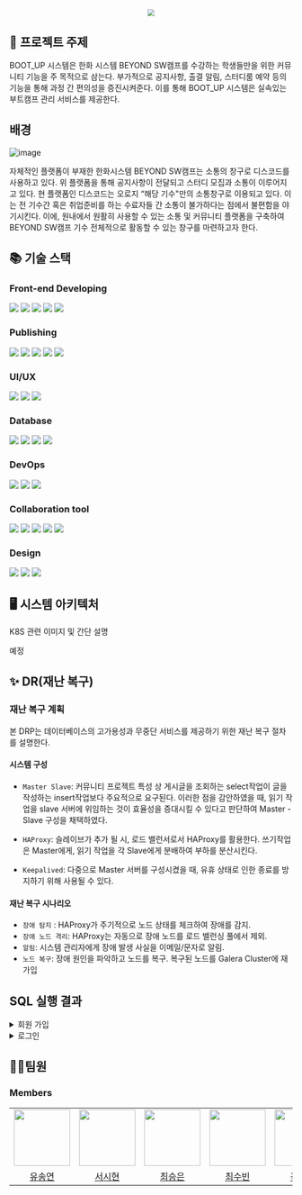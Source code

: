 

<!--

# Dopamines
<h1 align="center">DB 구현 👍</h1>
> [플레이 데이터] 한화시스템 BEYOND SW캠프 / BOOT_UP

-->

<div align="center">
  <img src="https://github.com/beyond-sw-camp/be06-1st-Dopamines-BOOT_UP/assets/104816530/967d568e-a721-4ede-bf3f-582b36888320"  style="zoom:76%;" align="center"/>
</div>


<!--
==============Todo==============

🎬[CI/CD 시연영상](https://www.youtube.com/watch?v=dhMrKTwNI8U&lc=UgzCJR3WxkvsckRyyO94AaABAg&ab_channel=%EB%94%B0%EB%9D%BC%ED%95%98%EB%A9%B4%EC%84%9C%EB%B0%B0%EC%9A%B0%EB%8A%94IT)  
📃[프로젝트 회고록](블로그주소)

-->

## 📌 프로젝트 주제

BOOT_UP 시스템은 한화 시스템 BEYOND SW캠프를 수강하는 학생들만을 위한 커뮤니티 기능을 주 목적으로 삼는다.
부가적으로 공지사항, 출결 알림, 스터디룸 예약 등의 기능을 통해 과정 간 편의성을 증진시켜준다.
이를 통해 BOOT_UP 시스템은 실속있는 부트캠프 관리 서비스를 제공한다.

## 배경

![image](https://github.com/beyond-sw-camp/be06-1st-Dopamines-BOOT_UP/assets/104816530/a4a9913b-12e5-4b12-afdf-b4300f767453)

자체적인 플랫폼이 부재한 한화시스템 BEYOND SW캠프는 소통의 창구로 디스코드를 사용하고 있다. 위 플랫폼을 통해 공지사항이 전달되고  스터디 모집과 소통이 이루어지고 있다.
현 플랫폼인 디스코드는 오로지 “해당 기수"만의 소통창구로 이용되고 있다. 이는 전 기수간 혹은 취업준비를 하는 수료자들 간 소통이  불가하다는 점에서 불편함을 야기시킨다. 이에, 원내에서 원활히 사용할 수 있는 소통 및 커뮤니티 플랫폼을 구축하여 BEYOND SW캠프 기수 전체적으로 활동할 수 있는 창구를 마련하고자 한다.


## 📚 기술 스택


### Front-end Developing
<img src="https://img.shields.io/badge/Vue.js-35495E?style=flat&logo=vue.js&logoColor=4FC08D">
<img src="https://img.shields.io/badge/JavaScript-F7DF1E?style=flat&logo=JavaScript&logoColor=white">
<img src="https://img.shields.io/badge/jQuery-0769AD?style=flat&logo=jquery&logoColor=white">
<img src="https://img.shields.io/badge/php-777BB4?style=flat&logo=svelte&logoColor=white">
<img src="https://img.shields.io/badge/Svelte-FF3E00?style=flat&logo=svelte&logoColor=white">

<br>

### Publishing
<img src="https://img.shields.io/badge/HTML5-E34F26?style=flat&logo=html5&logoColor=white"/>
<img src="https://img.shields.io/badge/CSS-239120?&style=flat&logo=css3&logoColor=white">
<img src="https://img.shields.io/badge/Sass-CC6699?&style=flat&logo=sass&logoColor=white">
<img src="https://img.shields.io/badge/Bootstrap-7952B3?style=flat&logo=bootstrap&logoColor=white"/>
<img src="https://img.shields.io/badge/p5%20js-ED225D?style=flat&logo=p5dotjs&logoColor=white">

<br>

### UI/UX
<img src="https://img.shields.io/badge/Adobe%20XD-470137?style=flat&logo=Adobe%20XD&logoColor=#FF61F6">
<img src="https://img.shields.io/badge/Figma-F24E1E?style=flat&logo=figma&logoColor=white">
<img src="https://img.shields.io/badge/Sketch-F7B500?style=flat&logo=sketch&logoColor=white">

<br>

### Database
<img src="https://img.shields.io/badge/Python-3776AB?style=flat&logo=python&logoColor=white">
<!-- <img src="https://img.shields.io/badge/PostgreSQL-4169E1?style=flat&logo=postgresql&logoColor=white"> -->
<img src="https://img.shields.io/badge/Oracle-F80000?style=flat&logo=oracle&logoColor=white">
<img src="https://img.shields.io/badge/C-A8B9CC?style=flat&logo=c&logoColor=white">
<img src="https://img.shields.io/badge/R-276DC3?style=flat&logo=r&logoColor=white">

<br>

### DevOps </b>
<img src="https://img.shields.io/badge/Next.js-000000?style=flat&logo=nextdotjs&logoColor=white">
<img src="https://img.shields.io/badge/Node.js-339933?style=flat&logo=nodedotjs&logoColor=white">
<img src="https://img.shields.io/badge/MongoDB-47A248?style=flat&logo=mongodb&logoColor=white">

<br>

### Collaboration tool
<img src="https://img.shields.io/badge/Git-F05032?style=flat&logo=git&logoColor=white"/>
<img src="https://img.shields.io/badge/GitHub-181717?style=flat&logo=github&logoColor=white"/>
<img src="https://img.shields.io/badge/Slack-4A154B?style=flat&logo=slack&logoColor=white"/>
<img src="https://img.shields.io/badge/Jira Software-0052CC?style=flat&logo=jirasoftware&logoColor=white"/>
<img src="https://img.shields.io/badge/Jira Software-0052CC?style=flat&logo=atlassian&logoColor=white"/>

<br>

### Design
<img src="https://img.shields.io/badge/Adobe%20Illustrator-FF9A00?style=flat&logo=adobe%20illustrator&logoColor=white">
<img src="https://img.shields.io/badge/Adobe%20Photoshop-31A8FF?style=flat&logo=Adobe%20Photoshop&logoColor=black">
<img src="https://img.shields.io/badge/Adobe%20InDesign-FF3366?style=flat&logo=Adobe%20InDesign&logoColor=white">


## 🖥️ 시스템 아키텍처

<!--
==============Todo==============
-->

K8S 관련 이미지 및 간단 설명

예정

## ✨ DR(재난 복구)

### 재난 복구 계획

본 DRP는 데이터베이스의 고가용성과 무중단 서비스를 제공하기 위한 재난 복구 절차를 설명한다.

#### 시스템 구성

- `Master Slave`:
커뮤니티 프로젝트 특성 상 게시글을 조회하는 select작업이 글을 작성하는 insert작업보다 주요적으로 요구된다. 이러한 점을 감안하였을 때, 읽기 작업을 slave 서버에 위임하는 것이 효율성을 증대시킬 수 있다고 판단하여 Master - Slave 구성을 채택하였다.

- `HAProxy`: 
슬레이브가 추가 될 시, 로드 밸런서로서 HAProxy를 활용한다. 쓰기작업은 Master에게, 읽기 작업을 각 Slave에게 분배하여 부하를 분산시킨다.
- `Keepalived`: 
다중으로 Master 서버를 구성시켰을 때, 유휴 상태로 인한 종료를 방지하기 위해 사용될 수 있다.

#### 재난 복구 시나리오

- `장애 탐지` : HAProxy가 주기적으로 노드 상태를 체크하여 장애를 감지.
- `장애 노드 격리`: HAProxy는 자동으로 장애 노드를 로드 밸런싱 풀에서 제외.
- `알림`: 시스템 관리자에게 장애 발생 사실을 이메일/문자로 알림.
- `노드 복구`: 장애 원인을 파악하고 노드를 복구. 복구된 노드를 Galera Cluster에 재가입

<!--
==============Todo==============
- CI : 어떤 과정을 통해 자동으로 테스트 후 결과에 따라 통합 된다는 내용 추가
- CD : 어떤 과정을 통해자동으로 운영중인 서버에 무중단 배포 된다는 내용 추가
-->

## SQL 실행 결과
<!--
==============Todo==============
-->
<details>
<summary>회원 가입</summary>
<div>
<figure align="center"> 
  <img src="z"/>
    <p>~~~ 조회</p>
 </figure>
</div>

</details>

<details>
<summary>로그인</summary>
<div>
<figure align="center"> 
  <img src="z"/>
    <p>~~~ 조회</p>
 </figure>
</div>

</details>

## 🤼‍♂️팀원

### Members
<table>
  <tr>
    <td>
      <a href="https://github.com/syy0O">
        <img src="https://avatars.githubusercontent.com/u/86238720?v=4" width="100" style="max-width: 100%;">
      </a>
    </td>
    <td>
      <a href="https://github.com/SihyunSeo">
        <img src="https://avatars.githubusercontent.com/u/63051137?v=4" width="100" style="max-width: 100%;">
      </a>
    </td>
    <td>
      <a href="https://github.com/xeunnie">
        <img src="https://avatars.githubusercontent.com/u/138289674?v=4" width="100" style="max-width: 100%;">
      </a>
    </td>
    <td>
      <a href="https://github.com/subi930">
        <img src="https://avatars.githubusercontent.com/u/125132754?v=4" width="100" style="max-width: 100%;">
      </a>
    </td>
    <td>
      <a href="https://github.com/706com">
        <img src="https://avatars.githubusercontent.com/u/104816530?v=4" width="100" style="max-width: 100%;">
      </a>
    </td>
  </tr>
  <tr>
    <td align="center">
      <a href="https://github.com/syy0O">유송연</a>
    </td>
    <td align="center">
      <a href="https://github.com/HyunaJo">서시현</a>
    </td>
    <td align="center">
      <a href="https://github.com/yuzzin0121">최승은</a>
    </td>
    <td align="center">
      <a href="https://github.com/subi930">최수빈</a>
    </td>
    <td align="center">
      <a href="https://github.com/subi930">곽동현</a>
    </td>
  </tr>
</table>
<br>

<!--

Team Leader : 🐯**유철수**

Backend : 🐶 **김철수**

Backend : 🐺 **박철수**

Frontend : 🐱 **이철수**

인공지능 : 🦁 **최철수**

-->